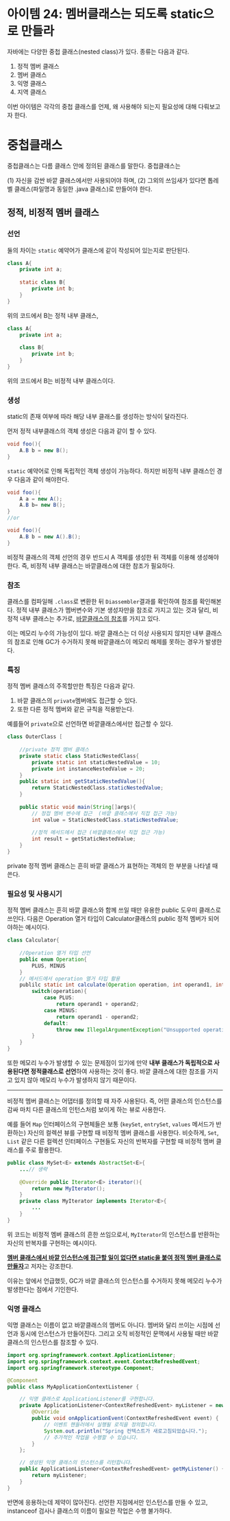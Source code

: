 # 아이템 24: 멤버클래스는 되도록 static으로 만들라

자바에는 다양한 중첩 클래스(nested class)가 있다. 종류는 다음과 같다.

1. 정적 멤버 클래스
2. 멤버 클래스
3. 익명 클래스
4. 지역 클래스

이번 아이템은 각각의 중첩 클래스를 언제, 왜 사용해야 되는지 필요성에 대해 다뤄보고자 한다.

# 중첩클래스
중첩클래스는 다름 클래스 안에 정의된 클래스를 말한다.
중첩클래스는

(1) 자신을 감싼 바깥 클래스에서만 사용되어야 하며,
(2) 그외의 쓰임새가 있다면 톱레벨 클래스(파일명과 동일한 .java 클래스)로 만들어야 한다.

## 정적, 비정적 멤버 클래스
### 선언
둘의 차이는 `static` 예약어가 클래스에 같이 작성되어 있는지로 판단된다.

```java
class A{
	private int a;
    
    static class B{
    	private int b;
    }
}
```
위의 코드에서 B는 정적 내부 클래스,

```java
class A{
	private int a;
    
    class B{
    	private int b;
    }
}
```
위의 코드에서 B는 비정적 내부 클래스이다.

### 생성

static의 존재 여부에 따라 해당 내부 클래스를 생성하는 방식이 달라진다.

먼저 정적 내부클래스의 객체 생성은 다음과 같이 할 수 있다.
```java
void foo(){
	A.B b = new B();
}
```
`static` 예약어로 인해 독립적인 객체 생성이 가능하다. 하지만 비정적 내부 클래스인 경우 다음과 같이 해야한다.

```java
void foo(){
	A a = new A();
    A.B b= new B();
}
//or

void foo(){
	A.B b = new A().B();
}
```
비정적 클래스의 객체 선언의 경우 반드시 A 객체를 생성한 뒤 객체를 이용해 생성해야 한다. 즉, 비정적 내부 클래스는 바깥클래스에 대한 참조가 필요하다.

### 참조
클래스를 컴파일해 `.class`로 변환한 뒤 `Diassembler`결과를 확인하여 참조를 확인해본다.
정적 내부 클래스가 멤버변수와 기본 생성자만을 참조로 가지고 있는 것과 달리, 비정적 내부 클래스는 추가로, <u>바깥클래스의 참조</u>를 가지고 있다.

이는 메모리 누수의 가능성이 있다. 바깥 클래스는 더 이상 사용되지 않지만 내부 클래스의 참조로 인해 GC가 수거하지 못해 바깥클래스이 메모리 해제를 못하는 경우가 발생한다.


### 특징

정적 멤버 클래스의 주목할만한 특징은 다음과 같다.

1. 바깥 클래스의 `private`멤버애도 접근할 수 있다.
2. 또한 다른 정적 멤버와 같은 규칙을 적용받는다.

예를들어 `private`으로 선언하면 바깥클래스에서만 접근할 수 있다.

```java
class OuterClass [
	
    //private 정적 멤버 클래스
    private static class StaticNestedClass{
    	private static int staticNestedValue = 10;
        private int instanceNestedValue = 20;
    }
    public static int getStaticNestedValue(){
    	return StaticNestedClass.staticNestedValue;
    }
    
    public static void main(String[]args){
    	// 정접 멤버 변수에 접근  (바깥 클래스에서 직접 접근 가능)
    	int value = StaticNestedClass.staticNestedValue;
    
    	//정적 메서드에서 접근 (바깥클래스에서 직접 접근 가능)
    	int result = getStaticNestedValue;
    }
}
```
private 정적 멤버 클래스는 흔히 바깥 클래스가 표현하는 객체의 한 부분을 나타낼 때 쓴다.
### 필요성 및 사용시기

정적 멤버 클래스는 흔히 바깥 클래스와 함께 쓰일 때만 유용한 public 도우미 클래스로 쓰인다. 다음은 Operation 열거 타입이 Calculator클래스의 public 정적 멤버가 되어야하는 예시이다.

``` java
class Calculator{
	
    //Operation 열거 타입 선언
    public enum Operation{
    	PLUS, MINUS
    }
    // 메서드에서 operation 열거 타입 활용
    publilc static int calculate(Operation operation, int operand1, int operand2){
    	switch(operation){
        	case PLUS:
            	return operand1 + operand2;
            case MINUS:
            	return operand1 - operand2;
            default:
            	throw new IllegalArgumentException("Unsupported operation");
        }
    }
}
```

또한 메모리 누수가 발생할 수 있는 문제점이 있기에 만약 **내부 클래스가 독립적으로 사용된다면 정적클래스로 선언**하여 사용하는 것이 좋다. 바깥 클래스에 대한 참조를 가지고 있지 않아 메모리 누수가 발생하지 않기 때문이다.

---

비정적 멤버 클래스는 어댑터를 정의할 때 자주 사용된다. 즉, 어떤 클래스의 인스턴스를 감싸 마치 다른 클래스의 인턴스처럼 보이게 하는 뷰로 사용한다.

예를 들어 `Map` 인터페이스의 구현체들은 보통 (`keySet`, `entrySet`, `values` 메서드가 반환하는) 자신의 컬렉션 뷰를 구현할 때 비정적 멤버 클래스를 사용한다.
비슷하게, `Set`, `List` 같은 다른 컬렉션 인터페이스 구현들도 자신의 반복자를 구현할 때 비정적 멤버 클래스를 주로 활용한다.

```java
public class MySet<E> extends AbstractSet<E>{
	...// 생략
    
    @Override public Iterator<E> iterator(){
    	return new MyIterator();
    }
    private class MyIterator implements Iterator<E>{
    	...
    }
}
```
위 코드는 비정적 멤버 클래스의 흔한 쓰임으로서, `MyIterator`의 인스턴스를 반환하는 자신의 반복자를 구현하는 예시이다.

<u>**멤버 클래스에서 바깥 인스턴스에 접근할 일이 없다면 static을 붙여 정적 멤버 클래스로 만들자**</u>고 저자는 강조한다.

이유는 앞에서 언급했듯, GC가 바깥 클래스의 인스턴스를 수거하지 못해 메모리 누수가 발생한다는 점에서 기인한다.

### 익명 클래스
익명 클래스는 이름이 없고 바깥클래스의 멤버도 아니다. 멤버와 달리 쓰이는 시점에 선언과 동시에 인스턴스가 만들어진다. 그리고 오직 비정적인 문맥에서 사용될 때만 바깥 클래스의 인스턴스를 참조할 수 있다.
```java
import org.springframework.context.ApplicationListener;
import org.springframework.context.event.ContextRefreshedEvent;
import org.springframework.stereotype.Component;

@Component
public class MyApplicationContextListener {

    // 익명 클래스로 ApplicationListener를 구현합니다.
    private ApplicationListener<ContextRefreshedEvent> myListener = new ApplicationListener<ContextRefreshedEvent>() {
        @Override
        public void onApplicationEvent(ContextRefreshedEvent event) {
            // 이벤트 핸들러에서 실행될 로직을 정의합니다.
            System.out.println("Spring 컨텍스트가 새로고침되었습니다.");
            // 추가적인 작업을 수행할 수 있습니다.
        }
    };

    // 생성된 익명 클래스의 인스턴스를 리턴합니다.
    public ApplicationListener<ContextRefreshedEvent> getMyListener() {
        return myListener;
    }
}
```


반면에 응용하는데 제약이 많아진다.
선언한 지점에서만 인스턴스를 만들 수 있고, instanceof 검사나 클래스의 이름이 필요한 작업은 수행 불가하다. 